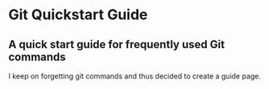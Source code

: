 # Git Quickstart Guide
## A quick start guide for frequently used Git commands  
I keep on forgetting git commands and thus decided to create a guide page.
